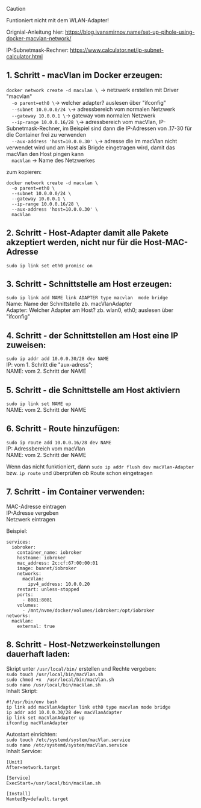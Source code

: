 > [!CAUTION]
> Funtioniert nicht mit dem WLAN-Adapter!

Orignial-Anleitung hier:
https://blog.ivansmirnov.name/set-up-pihole-using-docker-macvlan-network/

IP-Subnetmask-Rechner:
https://www.calculator.net/ip-subnet-calculator.html

## 1. Schritt - macVlan im Docker erzeugen:
`docker network create -d macvlan \ `-> netzwerk erstellen mit Driver "macvlan" <br/>
`  -o parent=eth0 \`-> welcher adapter? auslesen über "ifconfig" <br/>
`  --subnet 10.0.0.0/24 \`-> adressbereich vom normalen Netzwerk <br/>
`  --gateway 10.0.0.1 \`-> gateway vom normalen Netzwerk <br/>
`  --ip-range 10.0.0.16/28 \`-> adressbereich vom macVlan, IP-Subnetmask-Rechner, im Beispiel sind dann die IP-Adressen von .17-30 für die Container frei zu verwenden <br/>
`  --aux-address 'host=10.0.0.30' \`-> adresse die im macVlan nicht verwendet wird und am Host als Brigde eingetragen wird, damit das macVlan den Host pingen kann <br/>
`  macVlan` -> Name des Netzwerkes

zum kopieren:
```
docker network create -d macvlan \
  -o parent=eth0 \
  --subnet 10.0.0.0/24 \
  --gateway 10.0.0.1 \
  --ip-range 10.0.0.16/28 \
  --aux-address 'host=10.0.0.30' \
  macVlan
```

## 2. Schritt - Host-Adapter damit alle Pakete akzeptiert werden, nicht nur für die Host-MAC-Adresse
`sudo ip link set eth0 promisc on`

## 3. Schritt - Schnittstelle am Host erzeugen:
`sudo ip link add NAME link ADAPTER type macvlan  mode bridge`  
Name: Name der Schnittstelle zb. macVlanAdapter  
Adapter: Welcher Adapter am Host? zb. wlan0, eth0; auslesen über "ifconfig"

## 4. Schritt - der Schnittstellen am Host eine IP zuweisen:
`sudo ip addr add 10.0.0.30/28 dev NAME`  
IP: vom 1. Schritt die "aux-adress";  
NAME: vom 2. Schritt der NAME

## 5. Schritt - die Schnittstelle am Host aktiviern
`sudo ip link set NAME up`  
NAME: vom 2. Schritt der NAME

## 6. Schritt - Route hinzufügen:
`sudo ip route add 10.0.0.16/28 dev NAME`  
IP: Adressbereich vom macVlan  
NAME: vom 2. Schritt der NAME  

Wenn das nicht funktioniert, dann `sudo ip addr flush dev macVlan-Adapter` bzw. `ip route` und überprüfen ob Route schon eingetragen

## 7. Schritt - im Container verwenden:
MAC-Adresse eintragen  
IP-Adresse vergeben  
Netzwerk eintragen  

Beispiel:  
```
services:
  iobroker:
    container_name: iobroker
    hostname: iobroker
    mac_address: 2c:cf:67:00:00:01
    image: buanet/iobroker
    networks:
      macVlan:
        ipv4_address: 10.0.0.20
    restart: unless-stopped
    ports:
      - 8081:8081
    volumes:
      - /mnt/nvme/docker/volumes/iobroker:/opt/iobroker
networks:
  macVlan:
    external: true
```

## 8. Schritt - Host-Netzwerkeinstellungen dauerhaft laden:
Skript unter `/usr/local/bin/` erstellen und Rechte vergeben: <br/>
`sudo touch /usr/local/bin/macVlan.sh` <br/>
`sudo chmod +x  /usr/local/bin/macVlan.sh` <br/>
`sudo nano /usr/local/bin/macVlan.sh` <br/>
Inhalt Skript: <br/>
```
#!/usr/bin/env bash
ip link add macVlanAdapter link eth0 type macvlan mode bridge
ip addr add 10.0.0.30/28 dev macVlanAdapter
ip link set macVlanAdapter up
ifconfig macVlanAdapter
```
Autostart einrichten: <br/>
`sudo touch /etc/systemd/system/macVlan.service` <br/>
`sudo nano /etc/systemd/system/macVlan.service` <br/>
Inhalt Service: <br/>
```
[Unit]
After=network.target

[Service]
ExecStart=/usr/local/bin/macVlan.sh

[Install]
WantedBy=default.target
```

